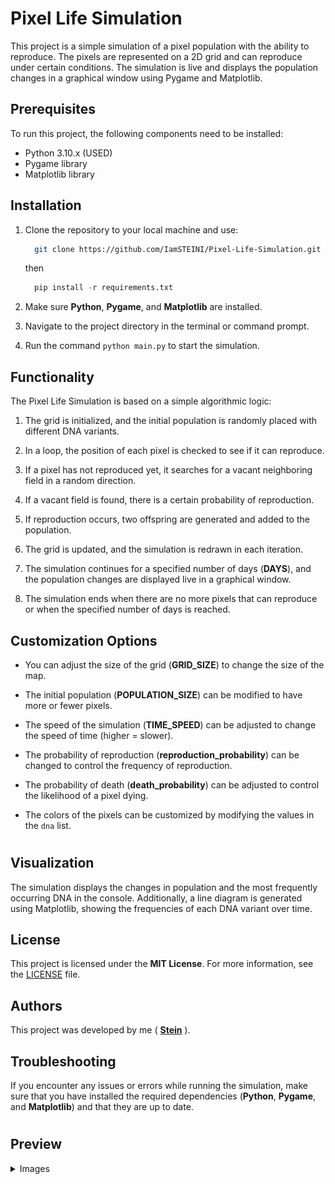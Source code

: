 # Pixel Life Simulation

This project is a simple simulation of a pixel population with the ability to reproduce. The pixels are represented on a 2D grid and can reproduce under certain conditions. The simulation is live and displays the population changes in a graphical window using Pygame and Matplotlib.

## Prerequisites

To run this project, the following components need to be installed:

- Python 3.10.x (USED)
- Pygame library
- Matplotlib library

## Installation

1. Clone the repository to your local machine and use:
    ```bash
      git clone https://github.com/IamSTEINI/Pixel-Life-Simulation.git
    ```
    then
    ```python
      pip install -r requirements.txt
    ```

2. Make sure **Python**, **Pygame**, and **Matplotlib** are installed.

3. Navigate to the project directory in the terminal or command prompt.

4. Run the command `python main.py` to start the simulation.

## Functionality

The Pixel Life Simulation is based on a simple algorithmic logic:

1. The grid is initialized, and the initial population is randomly placed with different DNA variants.

2. In a loop, the position of each pixel is checked to see if it can reproduce.

3. If a pixel has not reproduced yet, it searches for a vacant neighboring field in a random direction.

4. If a vacant field is found, there is a certain probability of reproduction.

5. If reproduction occurs, two offspring are generated and added to the population.

6. The grid is updated, and the simulation is redrawn in each iteration.

7. The simulation continues for a specified number of days (**DAYS**), and the population changes are displayed live in a graphical window.

8. The simulation ends when there are no more pixels that can reproduce or when the specified number of days is reached.

## Customization Options

- You can adjust the size of the grid (**GRID_SIZE**) to change the size of the map.

- The initial population (**POPULATION_SIZE**) can be modified to have more or fewer pixels.

- The speed of the simulation (**TIME_SPEED**) can be adjusted to change the speed of time (higher = slower).

- The probability of reproduction (**reproduction_probability**) can be changed to control the frequency of reproduction.

- The probability of death (**death_probability**) can be adjusted to control the likelihood of a pixel dying.

- The colors of the pixels can be customized by modifying the values in the `dna` list.
#
## Visualization

The simulation displays the changes in population and the most frequently occurring DNA in the console. Additionally, a line diagram is generated using Matplotlib, showing the frequencies of each DNA variant over time.

## License

This project is licensed under the **MIT License**. For more information, see the [LICENSE](LICENSE) file.

## Authors

This project was developed by me ( <a href="https://github.com/IamSTEINI/">**Stein**</a> ).

## Troubleshooting

If you encounter any issues or errors while running the simulation, make sure that you have installed the required dependencies (**Python**, **Pygame**, and **Matplotlib**) and that they are up to date.

#



## Preview
<details>
  <summary>Images</summary>

  ![Simulation Image 1](simulation_1.png)
  - Life


  ![Simulation Image 2](simulation_2.png)
  - End result


  ![Simulation Image 3](simulation_3.png)
  - Output
</details>